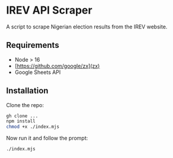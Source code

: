 # IREV API Scraper

A script to scrape Nigerian election results from the IREV website.

## Requirements

- Node > 16
- [https://github.com/google/zx](zx)
- Google Sheets API

## Installation

Clone the repo:

```bash
gh clone ...
npm install
chmod +x ./index.mjs
```

Now run it and follow the prompt:

```bash
./index.mjs
```
